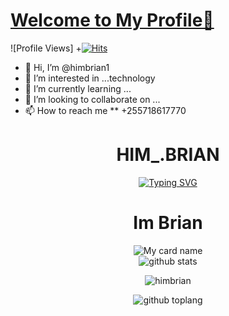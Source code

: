   
# [Welcome to My Profile👋](https://himbrian1.dev)
![Profile Views]
+[![Hits](https://hits.seeyoufarm.com/api/count/incr/badge.svg?url=https%3A%2F%2Fgithub.com%2Fhimbrian1&count_bg=%2379C83D&title_bg=%23555555&icon=adblock.svg&icon_color=%23E7E7E7&title=hits&edge_flat=false)](https://hits.seeyoufarm.com)



- 👋 Hi, I’m @himbrian1
- 👀 I’m interested in ...technology
- 🌱 I’m currently learning ...
- 💞️ I’m looking to collaborate on ...
- 📫 How to reach me ** +255718617770

<!--- 
himbrian1/himbrian1 is a ✨ special ✨ repository because its `README.md` (this file) appears on your GitHub profile.
You can click the Preview link to take a look at your changes.
--->
<h1 align="center"> HIM_.BRIAN  </h1>
<div align="center">
 <a href="https://git.io/typing-svg"><img src="https://readme-typing-svg.demolab.com?font=Black+Ops+One&size=50&pause=1000&color=1BAFBAFF&center=true&width=910&height=100&lines= +THANKS FOR CHECKING MY PROFILE ;CHECK ME IN;INSTA him_.brian;MY WHATSAPP No +255718617770" alt="Typing SVG" /></a>
  </p>

<h1 align="center"> Im Brian </h1>
 <div align="center">

 <a href="https://readme-typing-svg.demolab.com?
font=Black+Ops+One&size=50&pause=1000&color=1BAFBAFF&center=true&width=910&height=100&lines= lets be friends please" alt="Typing SVG" /></a>
  </p>
  
  
<div align="center">

![My card name](https://cardivo.vercel.app/api?name=himbrian1-x0%20&description=Hey%20You%20Welcome%20To%20My%20Profile%20💗&image=https://i.imgur.com/NpBhZjA.jpeg?q=tbn:ANd9GcR7aMC3bf4bg4l_nhYS2Un9FXbFYcB4T83Shjk8xSUZDh_D61LFpzbpeqLW&s=10?v=4&backgroundColor=%23e4f2f6&instagram=_him_.brian_&github=himbrian1)
<BR>
![github stats](https://github-readme-stats.vercel.app/api?username=himbrian1-X0&show_icons=true&theme=radical)
<BR>
<p align="center"> <img src="https://komarev.com/ghpvc/?username=himbrian1-X0&label=Visitors%20count&color=10d9c3&style=plastic" alt="himbrian" /> </p>

![github toplang](https://github-readme-stats.vercel.app/api/top-langs/?username=himbrian1-X0&layout=compact&theme=nightowl)
  

